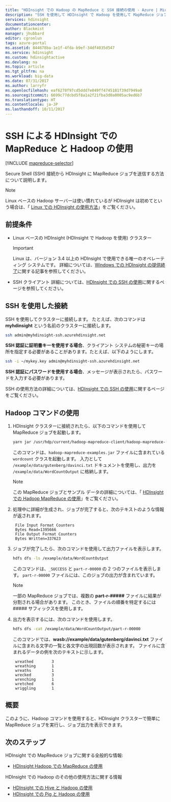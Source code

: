```yaml
---
title: "HDInsight での Hadoop の MapReduce と SSH 接続の使用 - Azure | Microsoft Docs"
description: "SSH を使用して HDInsight で Hadoop を使用して MapReduce ジョブを実行する方法を説明します。"
services: hdinsight
documentationcenter: 
author: Blackmist
manager: jhubbard
editor: cgronlun
tags: azure-portal
ms.assetid: 844678ba-1e1f-4fda-b9ef-34df4035d547
ms.service: hdinsight
ms.custom: hdinsightactive
ms.devlang: na
ms.topic: article
ms.tgt_pltfrm: na
ms.workload: big-data
ms.date: 07/31/2017
ms.author: larryfr
ms.openlocfilehash: eaf6278f97cd5ddd7e049ff4745181f39d7949a0
ms.sourcegitcommit: 6699c77dcbd5f8a1a2f21fba3d0a0005ac9ed6b7
ms.translationtype: HT
ms.contentlocale: ja-JP
ms.lasthandoff: 10/11/2017
---
```

# <a name="use-mapreduce-with-hadoop-on-hdinsight-with-ssh"></a>SSH による HDInsight での MapReduce と Hadoop の使用

[!INCLUDE [mapreduce-selector](../../includes/hdinsight-selector-use-mapreduce.md)]

Secure Shell (SSH) 接続から HDInsight に MapReduce ジョブを送信する方法について説明します。

> [!NOTE]
> Linux ベースの Hadoop サーバーは使い慣れているが HDInsight は初めてという場合は、「 [Linux での HDInsight の使用方法](hdinsight-hadoop-linux-information.md)」をご覧ください。

## <a id="prereq"></a>前提条件

* Linux ベースの HDInsight (HDInsight で Hadoop を使用) クラスター

  > [!IMPORTANT]
  > Linux は、バージョン 3.4 以上の HDInsight で使用できる唯一のオペレーティング システムです。 詳細については、[Windows での HDInsight の提供終了](hdinsight-component-versioning.md#hdinsight-windows-retirement)に関する記事を参照してください。

* SSH クライアント 詳細については、[HDInsight での SSH の使用](hdinsight-hadoop-linux-use-ssh-unix.md)に関するページを参照してください。

## <a id="ssh"></a>SSH を使用した接続

SSH を使用してクラスターに接続します。 たとえば、次のコマンドは **myhdinsight** という名前のクラスターに接続します。

```bash
ssh admin@myhdinsight-ssh.azurehdinsight.net
```

**SSH 認証に証明書キーを使用する場合**、クライアント システムの秘密キーの場所を指定する必要があることがあります。たとえば、以下のようにします。

```bash
ssh -i ~/mykey.key admin@myhdinsight-ssh.azurehdinsight.net
```

**SSH 認証にパスワードを使用する場合**、メッセージが表示されたら、パスワードを入力する必要があります。

SSH の使用方法の詳細については、[HDInsight での SSH の使用](hdinsight-hadoop-linux-use-ssh-unix.md)に関するページをご覧ください。

## <a id="hadoop"></a>Hadoop コマンドの使用

1. HDInsight クラスターに接続されたら、以下のコマンドを使用して MapReduce ジョブを起動します。

    ```bash
    yarn jar /usr/hdp/current/hadoop-mapreduce-client/hadoop-mapreduce-examples.jar wordcount /example/data/gutenberg/davinci.txt /example/data/WordCountOutput
    ```

    このコマンドは、`hadoop-mapreduce-examples.jar` ファイルに含まれている `wordcount` クラスを起動します。 入力として `/example/data/gutenberg/davinci.txt` ドキュメントを使用し、出力を `/example/data/WordCountOutput` に格納します。

    > [!NOTE]
    > この MapReduce ジョブとサンプル データの詳細については、「 [HDInsight での Hadoop MapReduce の使用](hdinsight-use-mapreduce.md)」をご覧ください。

2. 処理中に詳細が生成され、ジョブが完了すると、次のテキストのような情報が返されます。

        File Input Format Counters
        Bytes Read=1395666
        File Output Format Counters
        Bytes Written=337623

3. ジョブが完了したら、次のコマンドを使用して出力ファイルを表示します。

    ```bash
    hdfs dfs -ls /example/data/WordCountOutput
    ```

    このコマンドは、`_SUCCESS` と `part-r-00000` の 2 つのファイルを表示します。 `part-r-00000` ファイルには、このジョブの出力が含まれています。

    > [!NOTE]
    > 一部の MapReduce ジョブでは、複数の **part-r-#####** ファイルに結果が分割される場合があります。 このとき、ファイルの順番を特定するには ##### サフィックスを使用します。

4. 出力を表示するには、次のコマンドを使用します。

    ```bash
    hdfs dfs -cat /example/data/WordCountOutput/part-r-00000
    ```

    このコマンドでは、**wasb://example/data/gutenberg/davinci.txt** ファイルに含まれる文字の一覧と各文字の出現回数が表示されます。 ファイルに含まれるデータの例を次のテキストに示します。

        wreathed        3
        wreathing       1
        wreaths         1
        wrecked         3
        wrenching       1
        wretched        6
        wriggling       1

## <a id="summary"></a>概要

このように、Hadoop コマンドを使用すると、HDInsight クラスターで簡単に MapReduce ジョブを実行し、ジョブ出力を表示できます。

## <a id="nextsteps"></a>次のステップ

HDInsight での MapReduce ジョブに関する全般的な情報:

* [HDInsight Hadoop での MapReduce の使用](hdinsight-use-mapreduce.md)

HDInsight での Hadoop のその他の使用方法に関する情報

* [HDInsight での Hive と Hadoop の使用](hdinsight-use-hive.md)
* [HDInsight での Pig と Hadoop の使用](hdinsight-use-pig.md)
